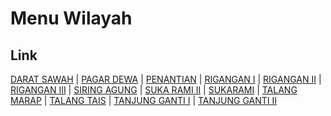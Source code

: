 # Menu Wilayah

## Link

[DARAT SAWAH](https://github.com/gigit-pemilu/pemilu-2024-17-bengkulu/tree/main/pilpres/hitung-suara/sub/17-bengkulu/sub/04-kaur/sub/09-kelam-tengah/sub/2007-darat-sawah)
 | 
[PAGAR DEWA](https://github.com/gigit-pemilu/pemilu-2024-17-bengkulu/tree/main/pilpres/hitung-suara/sub/17-bengkulu/sub/04-kaur/sub/09-kelam-tengah/sub/2011-pagar-dewa)
 | 
[PENANTIAN](https://github.com/gigit-pemilu/pemilu-2024-17-bengkulu/tree/main/pilpres/hitung-suara/sub/17-bengkulu/sub/04-kaur/sub/09-kelam-tengah/sub/2009-penantian)
 | 
[RIGANGAN I](https://github.com/gigit-pemilu/pemilu-2024-17-bengkulu/tree/main/pilpres/hitung-suara/sub/17-bengkulu/sub/04-kaur/sub/09-kelam-tengah/sub/2003-rigangan-i)
 | 
[RIGANGAN II](https://github.com/gigit-pemilu/pemilu-2024-17-bengkulu/tree/main/pilpres/hitung-suara/sub/17-bengkulu/sub/04-kaur/sub/09-kelam-tengah/sub/2004-rigangan-ii)
 | 
[RIGANGAN III](https://github.com/gigit-pemilu/pemilu-2024-17-bengkulu/tree/main/pilpres/hitung-suara/sub/17-bengkulu/sub/04-kaur/sub/09-kelam-tengah/sub/2005-rigangan-iii)
 | 
[SIRING AGUNG](https://github.com/gigit-pemilu/pemilu-2024-17-bengkulu/tree/main/pilpres/hitung-suara/sub/17-bengkulu/sub/04-kaur/sub/09-kelam-tengah/sub/2008-siring-agung)
 | 
[SUKA RAMI II](https://github.com/gigit-pemilu/pemilu-2024-17-bengkulu/tree/main/pilpres/hitung-suara/sub/17-bengkulu/sub/04-kaur/sub/09-kelam-tengah/sub/2013-suka-rami-ii)
 | 
[SUKARAMI](https://github.com/gigit-pemilu/pemilu-2024-17-bengkulu/tree/main/pilpres/hitung-suara/sub/17-bengkulu/sub/04-kaur/sub/09-kelam-tengah/sub/2006-sukarami)
 | 
[TALANG MARAP](https://github.com/gigit-pemilu/pemilu-2024-17-bengkulu/tree/main/pilpres/hitung-suara/sub/17-bengkulu/sub/04-kaur/sub/09-kelam-tengah/sub/2012-talang-marap)
 | 
[TALANG TAIS](https://github.com/gigit-pemilu/pemilu-2024-17-bengkulu/tree/main/pilpres/hitung-suara/sub/17-bengkulu/sub/04-kaur/sub/09-kelam-tengah/sub/2010-talang-tais)
 | 
[TANJUNG GANTI I](https://github.com/gigit-pemilu/pemilu-2024-17-bengkulu/tree/main/pilpres/hitung-suara/sub/17-bengkulu/sub/04-kaur/sub/09-kelam-tengah/sub/2001-tanjung-ganti-i)
 | 
[TANJUNG GANTI II](https://github.com/gigit-pemilu/pemilu-2024-17-bengkulu/tree/main/pilpres/hitung-suara/sub/17-bengkulu/sub/04-kaur/sub/09-kelam-tengah/sub/2002-tanjung-ganti-ii)

